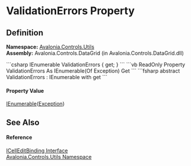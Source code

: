 # ValidationErrors Property




## Definition
**Namespace:** <a href="N_Avalonia_Controls_Utils">Avalonia.Controls.Utils</a>  
**Assembly:** Avalonia.Controls.DataGrid (in Avalonia.Controls.DataGrid.dll)

<Tabs groupId="api-code-preview">
<TabItem value="csharp" label="C#">
```csharp
IEnumerable<Exception> ValidationErrors { get; }
```
</TabItem>
<TabItem value="vb" label="VB">
```vb
ReadOnly Property ValidationErrors As IEnumerable(Of Exception)
	Get
```
</TabItem>
<TabItem value="fsharp" label="F#">
```fsharp
abstract ValidationErrors : IEnumerable<Exception> with get
```
</TabItem>
</Tabs>



#### Property Value
<a href="https://learn.microsoft.com/dotnet/api/system.collections.generic.ienumerable-1" target="_blank" rel="noopener noreferrer">IEnumerable</a>(<a href="https://learn.microsoft.com/dotnet/api/system.exception" target="_blank" rel="noopener noreferrer">Exception</a>)

## See Also


#### Reference
<a href="T_Avalonia_Controls_Utils_ICellEditBinding">ICellEditBinding Interface</a>  
<a href="N_Avalonia_Controls_Utils">Avalonia.Controls.Utils Namespace</a>  

